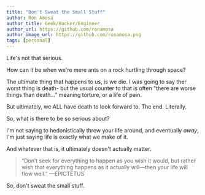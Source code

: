 ```yaml
---
title: "Don't Sweat the Small Stuff"
author: Ron Amosa
author_title: Geek/Hacker/Engineer
author_url: https://github.com/ronamosa
author_image_url: https://github.com/ronamosa.png
tags: [personal]
---
```


Life's not that serious. 

How can it be when we're mere ants on a rock hurtling through space?

The ultimate thing that happens to us, is we die. I was going to say ther worst thing is death- but the usual counter to that is often "there are worse things than death..." meaning torture, or a life of pain.

But ultimately, we ALL have death to look forward to. The end. Literally.

So, what is there to be so serious about?

I'm not saying to hedonistically throw your life around, and eventually _away_, I'm just saying life is exactly what we make of it.

And whatever that is, it ultimately doesn't actually matter.

> “Don’t seek for everything to happen as you wish it would, but rather wish that everything happens as it actually will—then your life will flow well.” —EPICTETUS

So, don't sweat the small stuff.